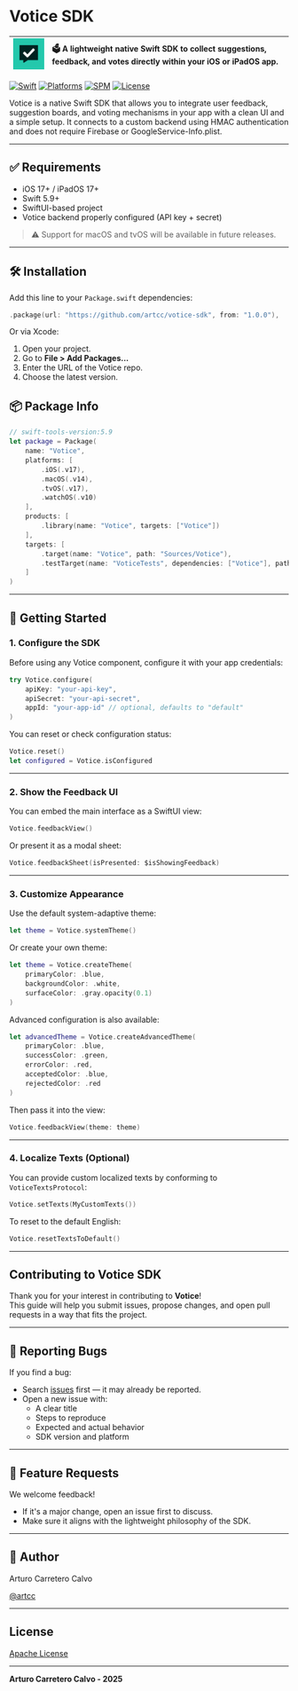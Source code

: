 # Votice SDK

| <img src="assets/light_icon.png" alt="Votice Icon" width="120" /> | 🗳️ A lightweight native Swift SDK to collect suggestions, feedback, and votes directly within your iOS or iPadOS app. |
|:---:|:---|

[![Swift](https://img.shields.io/badge/Swift-5.9-orange.svg)](https://swift.org/)
[![Platforms](https://img.shields.io/badge/Platforms-iOS%2017%2B%20%7C%20iPadOS%2017%2B-lightgrey)](#)
[![SPM](https://img.shields.io/badge/SPM-compatible-brightgreen)](https://swift.org/package-manager/)
[![License](https://img.shields.io/badge/License-Apache%202.0-blue.svg)](LICENSE)

Votice is a native Swift SDK that allows you to integrate user feedback, suggestion boards, and voting mechanisms in your app with a clean UI and a simple setup. It connects to a custom backend using HMAC authentication and does not require Firebase or GoogleService-Info.plist.

---

## ✅ Requirements

- iOS 17+ / iPadOS 17+
- Swift 5.9+
- SwiftUI-based project
- Votice backend properly configured (API key + secret)

> ⚠️ Support for macOS and tvOS will be available in future releases.

---

## 🛠 Installation

Add this line to your `Package.swift` dependencies:

```swift
.package(url: "https://github.com/artcc/votice-sdk", from: "1.0.0"),
```

Or via Xcode:

1. Open your project.
2. Go to **File > Add Packages...**
3. Enter the URL of the Votice repo.
4. Choose the latest version.

## 📦 Package Info

```swift
// swift-tools-version:5.9
let package = Package(
    name: "Votice",
    platforms: [
        .iOS(.v17),
        .macOS(.v14),
        .tvOS(.v17),
        .watchOS(.v10)
    ],
    products: [
        .library(name: "Votice", targets: ["Votice"])
    ],
    targets: [
        .target(name: "Votice", path: "Sources/Votice"),
        .testTarget(name: "VoticeTests", dependencies: ["Votice"], path: "Tests/VoticeTests")
    ]
)
```

---

## 🚀 Getting Started

### 1. Configure the SDK

Before using any Votice component, configure it with your app credentials:

```swift
try Votice.configure(
    apiKey: "your-api-key",
    apiSecret: "your-api-secret",
    appId: "your-app-id" // optional, defaults to "default"
)
```

You can reset or check configuration status:

```swift
Votice.reset()
let configured = Votice.isConfigured
```

---

### 2. Show the Feedback UI

You can embed the main interface as a SwiftUI view:

```swift
Votice.feedbackView()
```

Or present it as a modal sheet:

```swift
Votice.feedbackSheet(isPresented: $isShowingFeedback)
```

---

### 3. Customize Appearance

Use the default system-adaptive theme:

```swift
let theme = Votice.systemTheme()
```

Or create your own theme:

```swift
let theme = Votice.createTheme(
    primaryColor: .blue,
    backgroundColor: .white,
    surfaceColor: .gray.opacity(0.1)
)
```

Advanced configuration is also available:

```swift
let advancedTheme = Votice.createAdvancedTheme(
    primaryColor: .blue,
    successColor: .green,
    errorColor: .red,
    acceptedColor: .blue,
    rejectedColor: .red
)
```

Then pass it into the view:

```swift
Votice.feedbackView(theme: theme)
```

---

### 4. Localize Texts (Optional)

You can provide custom localized texts by conforming to `VoticeTextsProtocol`:

```swift
Votice.setTexts(MyCustomTexts())
```

To reset to the default English:

```swift
Votice.resetTextsToDefault()
```

---

## Contributing to Votice SDK

Thank you for your interest in contributing to **Votice**!  
This guide will help you submit issues, propose changes, and open pull requests in a way that fits the project.

---

## 🐞 Reporting Bugs

If you find a bug:

- Search [issues](https://github.com/artcc/votice-sdk/issues) first — it may already be reported.
- Open a new issue with:
  - A clear title
  - Steps to reproduce
  - Expected and actual behavior
  - SDK version and platform

---

## 🚀 Feature Requests

We welcome feedback!

- If it's a major change, open an issue first to discuss.
- Make sure it aligns with the lightweight philosophy of the SDK.

---

## 👤 Author

Arturo Carretero Calvo

[@artcc](https://github.com/artcc)

---

## License

[Apache License](LICENSE)

---

**Arturo Carretero Calvo - 2025**
